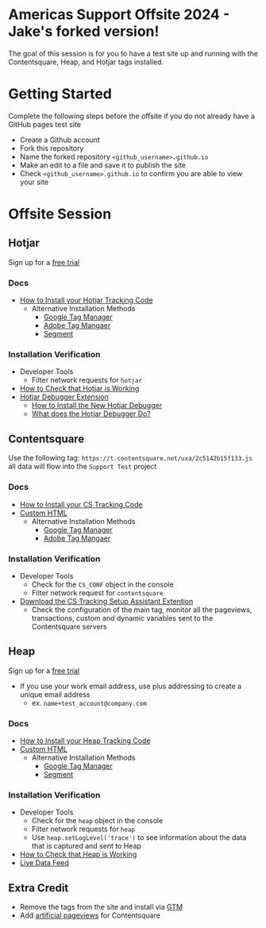 # Americas Support Offsite 2024 - Jake's forked version!

The goal of this session is for you to have a test site up and running with the Contentsquare, Heap, and Hotjar tags installed.

# Getting Started
Complete the following steps before the offsite if you do not already have a GitHub pages test site
- Create a Github account
- Fork this repository
- Name the forked repository `<github_username>.github.io`
- Make an edit to a file and save it to publish the site
- Check `<github_username>.github.io` to confirm you are able to view your site

# Offsite Session
## Hotjar
Sign up for a [free trial](https://insights.hotjar.com/register)
### Docs
  - [How to Install your Hotjar Tracking Code](https://help.hotjar.com/hc/en-us/articles/115009336727-How-to-Install-Your-Hotjar-Tracking-Code)
    - Alternative Installation Methods
      - [Google Tag Manager](https://help.hotjar.com/hc/en-us/articles/115009499708-Install-the-Tracking-Code-with-Google-Tag-Manager)
      - [Adobe Tag Mangaer](https://help.hotjar.com/hc/en-us/articles/115012500187-Adobe-Dynamic-Tag-Manager)
      - [Segment](https://help.hotjar.com/hc/en-us/articles/115009347327-Using-Hotjar-with-Segment)
### Installation Verification
  - Developer Tools
    - Filter network requests for `hotjar`
  - [How to Check that Hotjar is Working](https://help.hotjar.com/hc/en-us/articles/360016303294-How-to-Check-That-Hotjar-Is-Working)
  - [Hotjar Debugger Extension](https://chromewebstore.google.com/detail/hotjar-support-chrome-ext/gjhpfpajjeajjhpdachbhgencpmjopke?pli=1)
    - [How to Install the New Hotjar Debugger](https://www.loom.com/share/554fecd8fda442f9b02aa769149eb09e)
    - [What does the Hotjar Debugger Do?](https://contentsquare.atlassian.net/wiki/spaces/SAL/pages/3656624312/Hotjar+Debugger+HJ+Sales)
## Contentsquare
Use the following tag: `https://t.contentsquare.net/uxa/2c5142b15f133.js` all data will flow into the `Support Test` project
### Docs
  - [How to Install your CS Tracking Code](https://docs.contentsquare.com/en/web/)
  - [Custom HTML](https://docs.contentsquare.com/en/web/#custom-html)
    - Alternative Installation Methods
      - [Google Tag Manager](https://docs.contentsquare.com/en/web/#google-tag-manager-template)
      - [Adobe Tag Mangaer](https://docs.contentsquare.com/en/web/#adobe-launch)
### Installation Verification
  - Developer Tools
    - Check for the `CS_CONF` object in the console
    - Filter network request for `contentsquare`
  - [Download the CS Tracking Setup Assistant Extention](https://chromewebstore.google.com/detail/contentsquare-tracking-se/pfldcnnaiaiaogmpfdjjpdkpnigplfca?pli=1)
    - Check the configuration of the main tag, monitor all the pageviews, transactions, custom and dynamic variables sent to the Contentsquare servers
## Heap
Sign up for a [free trial](https://heapanalytics.com/signup)
  - If you use your work email address, use plus addressing to create a unique email address
    - ex. `name+test_account@company.com`
### Docs
  - [How to Install your Heap Tracking Code](https://heapanalytics.com/app/install?showInstallFlowPage=true)
  - [Custom HTML](https://developers.heap.io/docs/web)
    - Alternative Installation Methods
      - [Google Tag Manager](https://developers.heap.io/docs/google-tag-manager)
      - [Segment](https://developers.heap.io/docs/segment-installation)
### Installation Verification
  - Developer Tools
    - Check for the `heap` object in the console
    - Filter network requests for `heap`
    - Use `heap.setLogLevel('trace')` to see information about the data that is captured and sent to Heap
  - [How to Check that Heap is Working](https://help.heap.io/getting-started/how-heap-works/how-can-i-check-if-heap-is-installed-correctly-on-my-website/)
  - [Live Data Feed](https://heapanalytics.com/app/live)
## Extra Credit
- Remove the tags from the site and install via [GTM](https://tagmanager.google.com/#/home)
- Add [artificial pageviews](https://docs.contentsquare.com/en/web/artificial-pageviews) for Contentsquare
